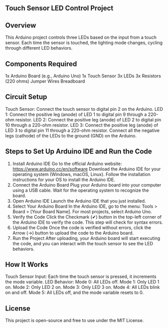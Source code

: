 ## Touch Sensor LED Control Project
## Overview
This Arduino project controls three LEDs based on the input from a touch sensor. Each time the sensor is touched, the lighting mode changes, cycling through different LED behaviors.

## Components Required
1x Arduino Board (e.g., Arduino Uno)
1x Touch Sensor
3x LEDs
3x Resistors (220 ohms)
Jumper Wires
Breadboard

## Circuit Setup
Touch Sensor: Connect the touch sensor to digital pin 2 on the Arduino.
LED 1: Connect the positive leg (anode) of LED 1 to digital pin 9 through a 220-ohm resistor.
LED 2: Connect the positive leg (anode) of LED 2 to digital pin 10 through a 220-ohm resistor.
LED 3: Connect the positive leg (anode) of LED 3 to digital pin 11 through a 220-ohm resistor.
Connect all the negative legs (cathode) of the LEDs to the ground (GND) on the Arduino.
## Steps to Set Up Arduino IDE and Run the Code
1. Install Arduino IDE
Go to the official Arduino website: https://www.arduino.cc/en/software
Download the Arduino IDE for your operating system (Windows, macOS, Linux).
Follow the installation instructions for your OS to install the Arduino IDE.
2. Connect the Arduino Board
Plug your Arduino board into your computer using a USB cable.
Wait for the operating system to recognize the board.
3. Open Arduino IDE
Launch the Arduino IDE that you just installed.
4. Select Your Arduino Board
In the Arduino IDE, go to the menu: Tools > Board > [Your Board Name].
For most projects, select Arduino Uno.
7. Verify the Code
Click the Checkmark (✔) button in the top-left corner of the Arduino IDE to verify the code.
This step will check for syntax errors.
8. Upload the Code
Once the code is verified without errors, click the Arrow (→) button to upload the code to the Arduino board.
9. Run the Project
After uploading, your Arduino board will start executing the code, and you can interact with the touch sensor to see the LED behaviors.
## How It Works
Touch Sensor Input: Each time the touch sensor is pressed, it increments the mode variable.
LED Behavior:
Mode 0: All LEDs off.
Mode 1: Only LED 1 on.
Mode 2: Only LED 2 on.
Mode 3: Only LED 3 on.
Mode 4: All LEDs blink on and off.
Mode 5: All LEDs off, and the mode variable resets to 0.
## License
This project is open-source and free to use under the MIT License.

